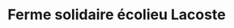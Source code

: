 ---
title: "Ferme solidaire écolieu Lacoste"
url: /tarnos/ferme-solidaire-ecolieu-lacoste/
shop: Hofladen
---